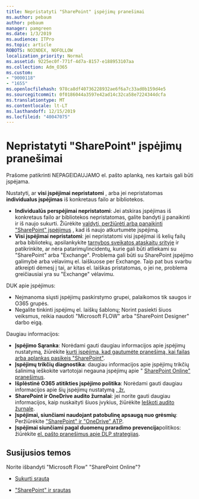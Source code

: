 ```yaml
---
title: Nepristatyti "SharePoint" įspėjimų pranešimai
ms.author: pebaum
author: pebaum
manager: pamgreen
ms.date: 1/3/2019
ms.audience: ITPro
ms.topic: article
ROBOTS: NOINDEX, NOFOLLOW
localization_priority: Normal
ms.assetid: 9225ec0f-771f-4d7a-8157-e188953107aa
ms.collection: Adm_O365
ms.custom:
- "9000118"
- "1655"
ms.openlocfilehash: 978ca8df40736228932ae6f6a7c33ad0b159d4e5
ms.sourcegitcommit: 0f0186044a3597e42ad14c32ca58e7224344dcfa
ms.translationtype: MT
ms.contentlocale: lt-LT
ms.lasthandoff: 12/15/2019
ms.locfileid: "40047075"
---
```

# <a name="sharepoint-alert-notifications-not-delivered"></a>Nepristatyti "SharePoint" įspėjimų pranešimai

Prašome patikrinti NEPAGEIDAUJAMO el. pašto aplanką, nes kartais gali būti įspėjama.

Nustatyti, ar **visi įspėjimai nepristatomi** , arba jei nepristatomas **individualus įspėjimas** iš konkretaus failo ar bibliotekos.

- **Individualūs perspėjimai nepristatomi**: Jei atskiras įspėjimas iš konkretaus failo ar bibliotekos nepristatomas, galite bandyti jį panaikinti ir iš naujo sukurti. Žiūrėkite [valdyti, peržiūrėti arba panaikinti "SharePoint" įspėjimus](https://support.office.com/article/manage-view-or-delete-sharepoint-alerts-99dfb19c-9a90-4a8c-aba1-aa8c8afb0de2?ui=en-US&rs=&ad=US#ID0EAADAAA=Online) , kad iš naujo atkurtumėte įspėjimą.
- **Visi įspėjimai nepristatomi**: jei nepristatomi visi įspėjimai iš kelių failų arba bibliotekų, apsilankykite [tarnybos sveikatos ataskaitų srityje](https://admin.microsoft.com/AdminPortal/Home#/servicehealth) ir patikrinkite, ar nėra patarimų/incidentų, kurie gali būti atliekami su "SharePoint" arba "Exchange". Problema gali būti su SharePoint įspėjimo galimybė arba vėlavimų el. laiškuose per Exchange. Taip pat bus svarbu atkreipti dėmesį į tai, ar kitas el. laiškas pristatomas, o jei ne, problema greičiausiai yra su "Exchange" vėlavimu.

DUK apie įspėjimus:

- Neįmanoma siųsti įspėjimų paskirstymo grupei, palaikomos tik saugos ir O365 grupės.
- Negalite tinkinti įspėjimų el. laiškų šablonų; Norint pasiekti šiuos veiksmus, reikia naudoti "Microsoft FLOW" arba "SharePoint Designer" darbo eigą.

Daugiau informacijos:

- **Įspėjimo Sąranka**: Norėdami gauti daugiau informacijos apie įspėjimų nustatymą, žiūrėkite [kurti įspėjimą, kad gautumėte pranešimą, kai failas arba aplankas pasikeis "SharePoint"](https://support.office.com/article/create-an-alert-to-get-notified-when-a-file-or-folder-changes-in-sharepoint-e5a79e7b-a146-46da-a9ef-d65409ba8918).
- **Įspėjimų trikčių diagnostika**: daugiau informacijos apie įspėjimų trikčių šalinimą ieškokite vartotojai negauna įspėjimų apie " [SharePoint Online" pranešimus](https://docs.microsoft.com/sharepoint/support/sites/no-alert-notifications).
- **Išplėstinė O365 atitikties įspėjimo politika**: Norėdami gauti daugiau informacijos apie šių įspėjimų nustatymą [, žr.](https://docs.microsoft.com/office365/securitycompliance/alert-policies)
- **SharePoint ir OneDrive audito žurnalai**: jei norite gauti daugiau informacijos, kaip nuskaityti šiuos įvykius, žiūrėkite [Ieškoti audito žurnale](https://docs.microsoft.com/office365/securitycompliance/search-the-audit-log-in-security-and-compliance#search-the-audit-log).
- **Įspėjimai, siunčiami naudojant patobulinę apsaugą nuo grėsmių**: Peržiūrėkite ["SharePoint" ir "OneDrive" ATP](https://docs.microsoft.com/office365/securitycompliance/atp-for-spo-odb-and-teams).
- **Įspėjimai siunčiami pagal duomenų praradimo prevencija**politikos: žiūrėkite [el. pašto pranešimus apie DLP strategijas](https://docs.microsoft.com/office365/securitycompliance/use-notifications-and-policy-tips).

## <a name="related-topics"></a>Susijusios temos

Norite išbandyti "Microsoft Flow" "SharePoint Online"?

- [Sukurti srautą](https://support.office.com/article/a9c3e03b-0654-46af-a254-20252e580d01)

- ["SharePoint" ir srautas](https://flow.microsoft.com//blog/sharepoint-and-flow/)
